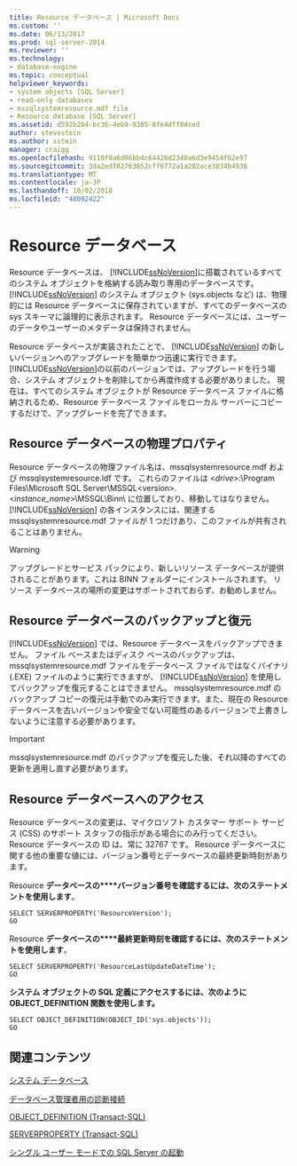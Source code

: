 ```yaml
---
title: Resource データベース | Microsoft Docs
ms.custom: ''
ms.date: 06/13/2017
ms.prod: sql-server-2014
ms.reviewer: ''
ms.technology:
- database-engine
ms.topic: conceptual
helpviewer_keywords:
- system objects [SQL Server]
- read-only databases
- mssqlsystemresource.mdf file
- Resource database [SQL Server]
ms.assetid: d592b2b4-bc36-4eb9-9385-8fe4dff0dced
author: stevestein
ms.author: sstein
manager: craigg
ms.openlocfilehash: 9110f0a6d86bb4c64426d2340a6d3e9454f62e97
ms.sourcegitcommit: 3da2edf82763852cff6772a1a282ace3034b4936
ms.translationtype: MT
ms.contentlocale: ja-JP
ms.lasthandoff: 10/02/2018
ms.locfileid: "48092422"
---
```

# <a name="resource-database"></a>Resource データベース
  Resource データベースは、 [!INCLUDE[ssNoVersion](../../includes/ssnoversion-md.md)]に搭載されているすべてのシステム オブジェクトを格納する読み取り専用のデータベースです。 [!INCLUDE[ssNoVersion](../../includes/ssnoversion-md.md)] のシステム オブジェクト (sys.objects など) は、物理的には Resource データベースに保存されていますが、すべてのデータベースの sys スキーマに論理的に表示されます。 Resource データベースには、ユーザーのデータやユーザーのメタデータは保持されません。  
  
 Resource データベースが実装されたことで、 [!INCLUDE[ssNoVersion](../../includes/ssnoversion-md.md)] の新しいバージョンへのアップグレードを簡単かつ迅速に実行できます。 [!INCLUDE[ssNoVersion](../../includes/ssnoversion-md.md)]の以前のバージョンでは、アップグレードを行う場合、システム オブジェクトを削除してから再度作成する必要がありました。 現在は、すべてのシステム オブジェクトが Resource データベース ファイルに格納されるため、Resource データベース ファイルをローカル サーバーにコピーするだけで、アップグレードを完了できます。  
  
## <a name="physical-properties-of-resource"></a>Resource データベースの物理プロパティ  
 Resource データベースの物理ファイル名は、mssqlsystemresource.mdf および mssqlsystemresource.ldf です。 これらのファイルは \<*drive*>:\Program Files\Microsoft SQL Server\MSSQL\<version>.\<*instance_name*>\MSSQL\Binn\ に位置しており、移動してはなりません。 [!INCLUDE[ssNoVersion](../../includes/ssnoversion-md.md)] の各インスタンスには、関連する mssqlsystemresource.mdf ファイルが 1 つだけあり、このファイルが共有されることはありません。  
  
> [!WARNING]  
>  アップグレードとサービス パックにより、新しいリソース データベースが提供されることがあります。これは BINN フォルダーにインストールされます。 リソース データベースの場所の変更はサポートされておらず、お勧めしません。  
  
## <a name="backing-up-and-restoring-the-resource-database"></a>Resource データベースのバックアップと復元  
 [!INCLUDE[ssNoVersion](../../includes/ssnoversion-md.md)] では、Resource データベースをバックアップできません。 ファイル ベースまたはディスク ベースのバックアップは、mssqlsystemresource.mdf ファイルをデータベース ファイルではなくバイナリ (.EXE) ファイルのように実行できますが、 [!INCLUDE[ssNoVersion](../../includes/ssnoversion-md.md)] を使用してバックアップを復元することはできません。 mssqlsystemresource.mdf のバックアップ コピーの復元は手動でのみ実行できます。また、現在の Resource データベースを古いバージョンや安全でない可能性のあるバージョンで上書きしないように注意する必要があります。  
  
> [!IMPORTANT]  
>  mssqlsystemresource.mdf のバックアップを復元した後、それ以降のすべての更新を適用し直す必要があります。  
  
## <a name="accessing-the-resource-database"></a>Resource データベースへのアクセス  
 Resource データベースの変更は、マイクロソフト カスタマー サポート サービス (CSS) のサポート スタッフの指示がある場合にのみ行ってください。 Resource データベースの ID は、常に 32767 です。 Resource データベースに関する他の重要な値には、バージョン番号とデータベースの最終更新時刻があります。  
  
 Resource **データベースの****バージョン番号を確認するには、次のステートメントを使用します**。  
  
```  
SELECT SERVERPROPERTY('ResourceVersion');  
GO  
```  
  
 Resource **データベースの****最終更新時刻を確認するには、次のステートメントを使用します**。  
  
```  
SELECT SERVERPROPERTY('ResourceLastUpdateDateTime');  
GO  
```  
  
 **システム オブジェクトの SQL 定義にアクセスするには、次のように OBJECT_DEFINITION 関数を使用します。**  
  
```  
SELECT OBJECT_DEFINITION(OBJECT_ID('sys.objects'));  
GO  
```  
  
## <a name="related-content"></a>関連コンテンツ  
 [システム データベース](system-databases.md)  
  
 [データベース管理者用の診断接続](../../database-engine/configure-windows/diagnostic-connection-for-database-administrators.md)  
  
 [OBJECT_DEFINITION &#40;Transact-SQL&#41;](/sql/t-sql/functions/object-definition-transact-sql)  
  
 [SERVERPROPERTY &#40;Transact-SQL&#41;](/sql/t-sql/functions/serverproperty-transact-sql)  
  
 [シングル ユーザー モードでの SQL Server の起動](../../database-engine/configure-windows/start-sql-server-in-single-user-mode.md)  
  
  
